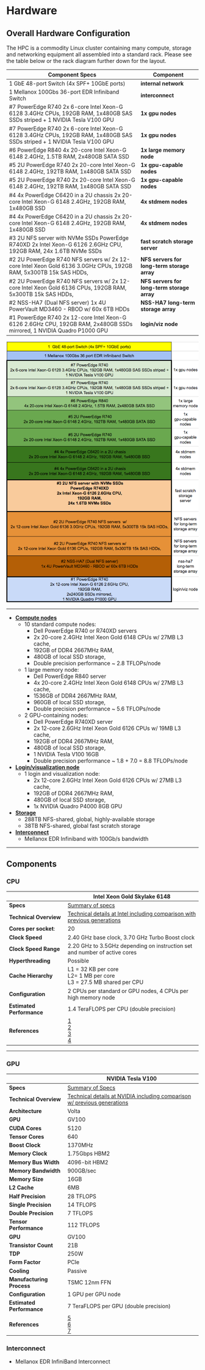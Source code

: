 # Hardware

## Overall Hardware Configuration

The HPC is a commodity Linux cluster containing many compute, storage and networking equipment all assembled into a standard rack. Please see the table below or the rack diagram further down for the layout.

|Component Specs  | Component  |
|--|---|
| 1  GbE 48-port Switch (4x SPF+ 10GbE ports)	| **internal network** |
| 1 Mellanox 100Gbs 36-port EDR Infiniband Switch	| **interconnect** |
| #7 PowerEdge R740 2x 6-core Intel Xeon-G 6128 3.4GHz CPUs, 192GB RAM, 1x480GB SAS SSDs striped + 1 NVIDIA Tesla V100 GPU	| **1x gpu nodes** |
| #7 PowerEdge R740 2x 6-core Intel Xeon-G 6128 3.4GHz CPUs, 192GB RAM, 1x480GB SAS SSDs striped + 1 NVIDIA Tesla V100 GPU |	**1x gpu nodes** |
| #6 PowerEdge R840 4x 20-core Intel Xeon-G 6148 2.4GHz, 1.5TB RAM, 2x480GB SATA SSD	| **1x large memory node** |
| #5 2U PowerEdge R740 2x 20-core Intel Xeon-G 6148 2.4GHz, 192TB RAM, 1x480GB SATA SSD	| **1x gpu-capable nodes** |
| #5 2U PowerEdge R740 2x 20-core Intel Xeon-G 6148 2.4GHz, 192TB RAM, 1x480GB SATA SSD | **1x gpu-capable nodes** |
| #4 4x PowerEdge C6420 in a 2U chassis 2x 20-core Intel Xeon-G 6148 2.4GHz, 192GB RAM, 1x480GB SSD |	**4x stdmem nodes** |
| #4 4x PowerEdge C6420 in a 2U chassis 2x 20-core Intel Xeon-G 6148 2.4GHz, 192GB RAM, 1x480GB SSD |	**4x stdmem nodes** |
| #3 2U NFS server with NVMe SSDs PowerEdge R740XD 2x Intel Xeon-G 6126 2.6GHz CPU, 192GB RAM,  24x 1.6TB NVMe SSDs |	**fast scratch storage server** |
| #2 2U PowerEdge R740 NFS servers  w/ 2x 12-core Intel Xeon Gold 6136 3.0GHz CPUs, 192GB RAM, 5x300TB 15k SAS HDDs,  |	**NFS servers for long-term storage array**	|
| #2 2U PowerEdge R740 NFS servers w/ 2x 12-core Intel Xeon Gold 6136 CPUs, 192GB RAM, 5x300TB 15k SAS HDDs, |	**NFS servers for long-term storage array**	|
| #2 NSS-HA7 (Dual NFS server) 1x 4U PowerVault MD3460 - RBOD w/ 60x 6TB HDDs | **NSS-HA7 long-term storage array** |
| #1 PowerEdge R740 2x 12-core Intel Xeon-G 6126 2.6GHz CPU, 192GB RAM, 2x480GB SSDs mirrored,  1 NVIDIA Quadro P1000 GPU |	**login/viz node** |

<!--
<a href="/using-the-hpc/screenshots/Rack-Diagram.png" ><img src="/using-the-hpc/screenshots/Rack-Diagram.png" alt="Rack Diagram" width="440" border="5" /></a>
-->
![rack diagram](/using-the-hpc/screenshots/Rack-Diagram.png "rack layout")

---
* [**Compute nodes**](hardware.md)
  * 10 standard compute nodes:
    * Dell PowerEdge R740 or R740XD servers
    * 2x 20-core 2.4GHz Intel Xeon Gold 6148 CPUs w/ 27MB L3 cache,
    * 192GB of DDR4 2667MHz RAM,
    * 480GB of local SSD storage,
    * Double precision performance ~ 2.8 TFLOPs/node
  * 1 large memory node:
    * Dell PowerEdge R840 server
    * 4x 20-core 2.4GHz Intel Xeon Gold 6148 CPUs w/ 27MB L3 cache,
    * 1536GB of DDR4 2667MHz RAM,
    * 960GB of local SSD storage,
    * Double precision performance ~ 5.6 TFLOPs/node
  * 2 GPU-containing nodes:
    * Dell PowerEdge R740XD server
    * 2x 12-core 2.6GHz Intel Xeon Gold 6126 CPUs w/ 19MB L3 cache,
    * 192GB of DDR4 2667MHz RAM,
    * 480GB of local SSD storage,
    * 1 NVIDIA Tesla V100 16GB
    * Double precision performance ~ 1.8 + 7.0 = 8.8 TFLOPs/node
* [**Login/visualization node**](hardware.md)
  * 1 login and visualization node:
    * 2x 12-core 2.6GHz Intel Xeon Gold 6126 CPUs w/ 27MB L3 cache,
    * 192GB of DDR4 2667MHz RAM,
    * 480GB of local SSD storage,
    * 1x NVIDIA Quadro P4000 8GB GPU
* [**Storage**](storage.md)
  * 288TB NFS-shared, global, highly-available storage
  * 38TB NFS-shared, global fast scratch storage
* [**Interconnect**](http://www.mellanox.com/page/products_dyn?product_family=192&mtag=sb7700_sb7790)
  * Mellanox EDR Infiniband with 100Gb/s bandwidth

---

## Components

### CPU
|    | Intel Xeon Gold Skylake 6148  |
|----|---|
| **Specs** | [Summary of  specs](https://ark.intel.com/products/123690/Intel-Xeon-Gold-6148F-Processor-27-5M-Cache-2-40-GHz-)|
| **Technical Overview** | [Technical details at Intel including comparison with previous generations](https://software.intel.com/en-us/articles/intel-xeon-processor-scalable-family-technical-overview)|
| **Cores per socket**: | 20 |
| **Clock Speed** | 2.40 GHz base clock, 3.70 GHz Turbo Boost clock |
| **Clock Speed Range** | 2.20 GHz to 3.5GHz depending on instruction set and number of active cores|
| **Hyperthreading** | Possible |
| **Cache Hierarchy** | L1 = 32 KB per core <br> L2= 1 MB per core <br> L3 = 27.5 MB shared per CPU |
| **Configuration** | 2 CPUs per standard or GPU nodes, 4 CPUs per high memory node |
| **Estimated Performance** | 1.4 TeraFLOPS per CPU (double precision) |
| **References** | [1](https://ark.intel.com/products/123690/Intel-Xeon-Gold-6148F-Processor-27-5M-Cache-2-40-GHz-) <br> [2](https://software.intel.com/en-us/articles/intel-xeon-processor-scalable-family-technical-overview)<br>[3](https://en.wikichip.org/wiki/intel/microarchitectures/skylake)<br> [4](https://www.nas.nasa.gov/hecc/support/kb/skylake-processors_550.html) |

---
### GPU
|  |**NVIDIA Tesla V100**|
|--------------|--------------|
| **Specs** | [Summary of Specs](https://www.nvidia.com/en-us/data-center/tesla-v100/) |
| **Technical Overview** | [Technical details at NVIDIA including comparison w/ previous generations](/using-the-hpc/screenshots/volta-architecture-whitepaper.pdf "") |
| **Architecture** |	Volta
| **GPU** 	| GV100 |
| **CUDA Cores** 	 | 5120 |
| **Tensor Cores** | 	640 |
| **Boost Clock** |		1370MHz |
| **Memory Clock** |	1.75Gbps HBM2 |
| **Memory Bus Width** |	4096-bit HBM2|
| **Memory Bandwidth** |	900GB/sec |
| **Memory Size** |	16GB |
| **L2 Cache** |	6MB |
| **Half Precision** |	28 TFLOPS |
| **Single Precision** |	14 TFLOPS |
| **Double Precision** |	7 TFLOPS 	|
| **Tensor Performance** |		112 TFLOPS |
| **GPU** 	| GV100 |
| **Transistor Count** |	21B |
| **TDP** |	250W |
| **Form Factor** |		PCIe |
| **Cooling** |	Passive |
| **Manufacturing Process** |	TSMC 12nm FFN |
| **Configuration** | 1 GPU per GPU node |
| **Estimated Performance** | 7 TeraFLOPS per GPU (double precision) |
| **References** | [5](https://www.anandtech.com/show/12576/nvidia-bumps-all-tesla-v100-models-to-32gb)<br> [6](https://www.nvidia.com/en-us/data-center/tesla-v100/)<br> [7](http://images.nvidia.com/content/volta-architecture/pdf/volta-architecture-whitepaper.pdf) |

### Interconnect
* Mellanox EDR InfiniBand Interconnect

